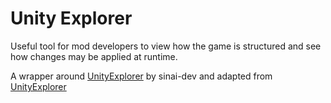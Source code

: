 # Unity Explorer

Useful tool for mod developers to view how the game is structured and see how changes may be applied at runtime.

A wrapper around [UnityExplorer](https://github.com/sinai-dev/UnityExplorer) by sinai-dev and adapted from [UnityExplorer](https://github.com/jngo102/UnityExplorer)
